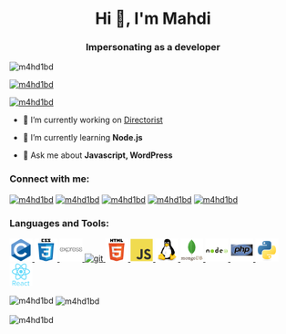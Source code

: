 <h1 align="center">Hi 👋, I'm Mahdi</h1>
<h3 align="center">Impersonating as a developer</h3>

<p align="left"> <img src="https://komarev.com/ghpvc/?username=m4hd1bd&label=Profile%20views&color=0e75b6&style=flat" alt="m4hd1bd" /> </p>

<p align="left"> <a href="https://github.com/ryo-ma/github-profile-trophy"><img src="https://github-profile-trophy.vercel.app/?username=m4hd1bd" alt="m4hd1bd" /></a> </p>

<p align="left"> <a href="https://twitter.com/m4hd1bd" target="blank"><img src="https://img.shields.io/twitter/follow/m4hd1bd?logo=twitter&style=for-the-badge" alt="m4hd1bd" /></a> </p>

- 🔭 I’m currently working on [Directorist](https://directorist.com/)

- 🌱 I’m currently learning **Node.js**

- 💬 Ask me about **Javascript, WordPress**

<h3 align="left">Connect with me:</h3>
<p align="left">
<a href="https://twitter.com/m4hd1bd" target="blank"><img align="center" src="https://raw.githubusercontent.com/rahuldkjain/github-profile-readme-generator/master/src/images/icons/Social/twitter.svg" alt="m4hd1bd" height="30" width="40" /></a>
<a href="https://linkedin.com/in/m4hd1bd" target="blank"><img align="center" src="https://raw.githubusercontent.com/rahuldkjain/github-profile-readme-generator/master/src/images/icons/Social/linked-in-alt.svg" alt="m4hd1bd" height="30" width="40" /></a>
<a href="https://stackoverflow.com/users/m4hd1bd" target="blank"><img align="center" src="https://raw.githubusercontent.com/rahuldkjain/github-profile-readme-generator/master/src/images/icons/Social/stack-overflow.svg" alt="m4hd1bd" height="30" width="40" /></a>
<a href="https://fb.com/m4hd1bd" target="blank"><img align="center" src="https://raw.githubusercontent.com/rahuldkjain/github-profile-readme-generator/master/src/images/icons/Social/facebook.svg" alt="m4hd1bd" height="30" width="40" /></a>
<a href="https://instagram.com/m4hd1bd" target="blank"><img align="center" src="https://raw.githubusercontent.com/rahuldkjain/github-profile-readme-generator/master/src/images/icons/Social/instagram.svg" alt="m4hd1bd" height="30" width="40" /></a>
</p>

<h3 align="left">Languages and Tools:</h3>
<p align="left"> <a href="https://www.cprogramming.com/" target="_blank" rel="noreferrer"> <img src="https://raw.githubusercontent.com/devicons/devicon/master/icons/c/c-original.svg" alt="c" width="40" height="40"/> </a> <a href="https://www.w3schools.com/css/" target="_blank" rel="noreferrer"> <img src="https://raw.githubusercontent.com/devicons/devicon/master/icons/css3/css3-original-wordmark.svg" alt="css3" width="40" height="40"/> </a> <a href="https://expressjs.com" target="_blank" rel="noreferrer"> <img src="https://raw.githubusercontent.com/devicons/devicon/master/icons/express/express-original-wordmark.svg" alt="express" width="40" height="40"/> </a> <a href="https://git-scm.com/" target="_blank" rel="noreferrer"> <img src="https://www.vectorlogo.zone/logos/git-scm/git-scm-icon.svg" alt="git" width="40" height="40"/> </a> <a href="https://www.w3.org/html/" target="_blank" rel="noreferrer"> <img src="https://raw.githubusercontent.com/devicons/devicon/master/icons/html5/html5-original-wordmark.svg" alt="html5" width="40" height="40"/> </a> <a href="https://developer.mozilla.org/en-US/docs/Web/JavaScript" target="_blank" rel="noreferrer"> <img src="https://raw.githubusercontent.com/devicons/devicon/master/icons/javascript/javascript-original.svg" alt="javascript" width="40" height="40"/> </a> <a href="https://www.linux.org/" target="_blank" rel="noreferrer"> <img src="https://raw.githubusercontent.com/devicons/devicon/master/icons/linux/linux-original.svg" alt="linux" width="40" height="40"/> </a> <a href="https://www.mongodb.com/" target="_blank" rel="noreferrer"> <img src="https://raw.githubusercontent.com/devicons/devicon/master/icons/mongodb/mongodb-original-wordmark.svg" alt="mongodb" width="40" height="40"/> </a> <a href="https://nodejs.org" target="_blank" rel="noreferrer"> <img src="https://raw.githubusercontent.com/devicons/devicon/master/icons/nodejs/nodejs-original-wordmark.svg" alt="nodejs" width="40" height="40"/> </a> <a href="https://www.php.net" target="_blank" rel="noreferrer"> <img src="https://raw.githubusercontent.com/devicons/devicon/master/icons/php/php-original.svg" alt="php" width="40" height="40"/> </a> <a href="https://www.python.org" target="_blank" rel="noreferrer"> <img src="https://raw.githubusercontent.com/devicons/devicon/master/icons/python/python-original.svg" alt="python" width="40" height="40"/> </a> <a href="https://reactjs.org/" target="_blank" rel="noreferrer"> <img src="https://raw.githubusercontent.com/devicons/devicon/master/icons/react/react-original-wordmark.svg" alt="react" width="40" height="40"/> </a> </p>

<p><img align="left" src="https://github-readme-stats.vercel.app/api/top-langs?username=m4hd1bd&show_icons=true&locale=en&layout=compact" alt="m4hd1bd" /></p>

<p>&nbsp;<img align="center" src="https://github-readme-stats.vercel.app/api?username=m4hd1bd&show_icons=true&locale=en" alt="m4hd1bd" /></p>

<p><img align="center" src="https://github-readme-streak-stats.herokuapp.com/?user=m4hd1bd&" alt="m4hd1bd" /></p>
